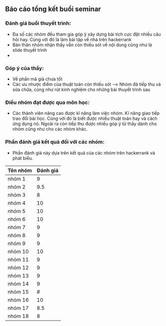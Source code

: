 ## Báo cáo tổng kết buổi seminar

### Đánh giá buổi thuyết trình:

- Đa số các nhóm đều tham gia góp ý xây dựng bài tích cực đặt nhiều câu hỏi hay. Cùng với đó là làm bài tập về nhà trên hackerrank 
- Bản thân nhóm nhận thấy vẫn còn thiếu sót về nội dung cũng như là slide thuyết trình
- 
### Góp ý của thầy:

- Về phần mã giả chưa tốt
- Các ưu nhược điểm của thuật toán còn thiếu sót
--> Nhóm đã tiếp thu và sửa chữa, cũng như rút kinh nghiệm cho những bài thuyết trình sau

### Điều nhóm đạt được qua môn học:

- Các thành viên nâng cao được kĩ năng làm việc nhóm. Kĩ năng giao tiếp trao đổi bài học. Cùng với đó
là biết được nhiều thuật toán hay và cách ứng dụng nó. Ngoài ra còn tiếp thu được nhiều góp ý từ thầy 
dành cho nhóm cũng như cho các nhóm khác.

### Phần đánh giá kết quả đối với các nhóm:
  * Phần đánh giá này dựa trên kết quả của các nhóm trên hackerrank và phát biểu.
  
|**Tên nhóm**|**Đánh giá**|
|:---|:---|
|nhóm 1|9|
|nhóm 2|9.5|
|nhóm 3|8|
|nhóm 4|10|
|nhóm 5|10|
|nhóm 6|10|
|nhóm 7|9|
|nhóm 8|9|
|nhóm 9|9|
|nhóm 10|10|
|nhóm 11|9|
|nhóm 12|9|
|nhóm 13|9|
|nhóm 14|9|
|nhóm 15|#|
|nhóm 16|10|
|nhóm 17|8.5|
|nhóm 18|8|
